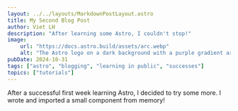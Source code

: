 ```yaml
---
layout: ../../layouts/MarkdownPostLayout.astro
title: My Second Blog Post
author: Viet LH
description: "After learning some Astro, I couldn't stop!"
image:
    url: "https://docs.astro.build/assets/arc.webp"
    alt: "The Astro logo on a dark background with a purple gradient arc."
pubDate: 2024-10-31
tags: ["astro", "blogging", "learning in public", "successes"]
topics: ["tutorials"]
---
```

After a successful first week learning Astro, I decided to try some more. I wrote and imported a small component from memory!